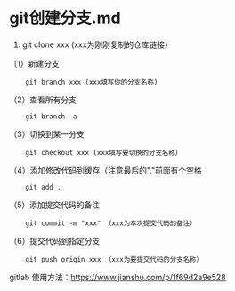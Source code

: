 # git创建分支.md

1. git clone xxx (xxx为刚刚复制的仓库链接）

（1）新建分支

        git branch xxx (xxx填写你的分支名称)

（2）查看所有分支

        git branch -a

（3）切换到某一分支

        git checkout xxx (xxx填写要切换的分支名称）

（4）添加修改代码到缓存（注意最后的"."前面有个空格

        git add .

（5）添加提交代码的备注

        git commit -m "xxx" （xxx为本次提交代码的备注）

（6）提交代码到指定分支

        git push origin xxx （xxx为要提交代码的分支名称）


gitlab 使用方法：https://www.jianshu.com/p/1f69d2a9e528        